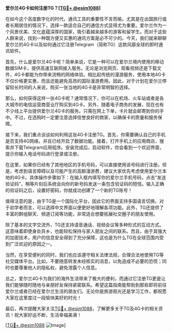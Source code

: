 **爱尔兰4G卡如何注册TG？[[TG💪+ @esim1088](https://t.me/s/esim1088)]**

在如今这个高度数字化的时代，通讯工具的重要性不言而喻。尤其是在出国旅行或者长期居住的情况下，选择一款适合自己的通信方式显得尤为重要。爱尔兰作为一个风景优美、文化底蕴深厚的国家，吸引着越来越多的游客和留学生。而对于这些人群来说，找到一种既方便又实惠的通讯方案是必不可少的。今天，我们就来聊聊爱尔兰的4G卡以及如何通过它注册Telegram（简称TG）这款风靡全球的即时通讯软件。

首先，什么是爱尔兰4G卡呢？简单来说，它是一种可以在爱尔兰境内使用的移动数据SIM卡，提供高速互联网接入服务。无论是浏览网页、观看视频还是下载文件，4G卡都能为你带来流畅的网络体验。相比起传统的漫游服务，使用本地4G卡不仅价格更实惠，而且还能避免高昂的国际漫游费用。因此，对于计划在爱尔兰停留较长时间的人来说，购买一张当地的4G卡是非常明智的选择。

那么，如何获得这样一张4G卡呢？通常情况下，你可以在机场、火车站或者是各大城市的电信运营商营业厅购买到4G卡。另外，随着电子商务的发展，现在也有不少线上平台提供爱尔兰4G卡的服务。只需在网上下单，卡片就会邮寄到你的手中。不过，在选购时一定要注意选择信誉良好的商家，以确保卡的质量和服务保障。

接下来，我们重点谈谈如何利用这张4G卡注册TG。首先，你需要确认自己的手机是否支持4G网络，并且已经开启了数据功能。接着，打开手机上的应用商店，搜索并下载Telegram应用程序。安装完成后，启动软件，你会看到一个欢迎界面，提示你输入电话号码进行登录或注册。

在这里，如果你已经有了其他地区的手机号码，可以直接使用该号码进行注册。但是，考虑到语言障碍以及可能产生的高额漫游费，建议大家优先考虑使用爱尔兰本地的4G卡。具体操作步骤如下：在输入框内填写你的爱尔兰手机号码，点击“发送验证码”，稍等片刻后系统会向你的新号码发送一条包含验证码的短信。输入正确的验证码之后，设置好密码，你就成功创建了一个新的TG账号！

值得注意的是，由于TG是一个国际化平台，因此它的界面支持多国语言切换。对于初学者而言，可以选择中文界面以便更好地理解各项功能。此外，TG还提供了丰富的群组聊天、频道订阅等功能，非常适合想要拓展社交圈子的朋友使用。

除了基本的文字交流外，TG还支持语音通话、视频会议等多种形式的互动方式。这意味着即使身处异乡，也能轻松保持与家人朋友之间的联系。而且，由于其强大的加密技术，用户的信息安全得到了充分保障，这也是为什么TG在全球范围内受到广泛欢迎的原因之一。

当然，在享受便利的同时，我们也应该遵守相关法律法规，合理合法地使用TG等社交媒体平台。比如，不要随意转发未经核实的消息，以免造成不必要的恐慌；同时也要尊重他人的隐私权，避免泄露个人信息。

总之，爱尔兰4G卡为我们的海外生活带来了极大的便利，而通过它注册TG更是让我们能够随时随地与亲朋好友保持紧密联系。希望这篇指南能帮助到那些即将前往爱尔兰或者已经在爱尔兰生活的朋友们。无论你是旅游观光还是学习工作，都祝愿大家在这里度过一段愉快美好的时光！

最后，再次提醒大家关注[TG💪+ @esim1088](https://t.me/s/esim1088)，了解更多关于TG及4G卡的相关资讯！祝大家好运不断，生活幸福美满！

[[TG💪+ @esim1088](https://t.me/s/esim1088) ![Image](https://i.postimg.cc/4NQfJmqS/Snipaste-2025-05-13-00-14-12.png)]